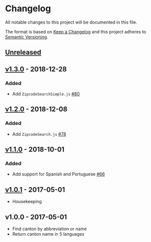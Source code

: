 # Changelog
All notable changes to this project will be documented in this file.

The format is based on [Keep a Changelog](http://keepachangelog.com/en/1.0.0/)
and this project adheres to [Semantic Versioning](http://semver.org/spec/v2.0.0.html).

## [Unreleased](https://github.com/stefanzweifel/js-swiss-cantons/compare/v1.3.0...HEAD)

## [v1.3.0](https://github.com/stefanzweifel/js-swiss-cantons/compare/v1.2.0...v1.3.0) - 2018-12-28

### Added
- Add `ZipcodeSearchSimple.js` [#80](https://github.com/stefanzweifel/js-swiss-cantons/pull/80)

## [v1.2.0](https://github.com/stefanzweifel/js-swiss-cantons/compare/v1.1.0...v1.2.0) - 2018-12-08

### Added
- Add `ZipcodeSearch.js` [#78](https://github.com/stefanzweifel/js-swiss-cantons/pull/78)


## [v1.1.0](https://github.com/stefanzweifel/js-swiss-cantons/compare/v1.0.0...v1.1.0) - 2018-10-01

### Added
- Add support for Spanish and Portuguese [#66](https://github.com/stefanzweifel/js-swiss-cantons/pull/66)


## [v1.0.1](https://github.com/stefanzweifel/js-swiss-cantons/compare/v1.0.0...v1.0.1) - 2017-05-01

- Housekeeping


## v1.0.0 - 2017-05-01

- Find canton by abbreviation or name
- Return canton name in 5 languages




